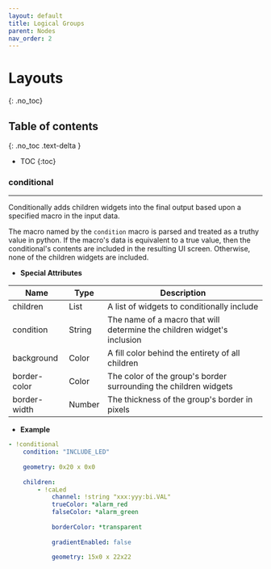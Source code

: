 ```yaml
---
layout: default
title: Logical Groups
parent: Nodes
nav_order: 2
---
```


# Layouts
{: .no_toc}

## Table of contents
{: .no_toc .text-delta }

- TOC
{:toc}

### conditional

---

Conditionally adds children widgets into the final output based upon a specified macro in the
input data.

The macro named by the `condition` macro is parsed and treated as a truthy value in python. If
the macro's data is equivalent to a true value, then the conditional's contents are included in
the resulting UI screen. Otherwise, none of the children widgets are included.

* **Special Attributes**

|     Name     |  Type  | Description|
|--------------|--------|------------|
| children     | List   | A list of widgets to conditionally include |
| condition    | String | The name of a macro that will determine the children widget's inclusion |
| background   | Color  | A fill color behind the entirety of all children |
| border-color | Color  | The color of the group's border surrounding the children widgets |
| border-width | Number | The thickness of the group's border in pixels |

* **Example**

```yaml
- !conditional
    condition: "INCLUDE_LED"
    
    geometry: 0x20 x 0x0
    
    children:
        - !caLed
            channel: !string "xxx:yyy:bi.VAL"
            trueColor: *alarm_red
            falseColor: *alarm_green
            
            borderColor: *transparent
            
            gradientEnabled: false
            
            geometry: 15x0 x 22x22
```

